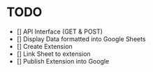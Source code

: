 # TODO
- [] API Interface (GET & POST)
- [] Display Data formatted into Google Sheets
- [] Create Extension
- [] Link Sheet to extension
- [] Publish Extension into Google
